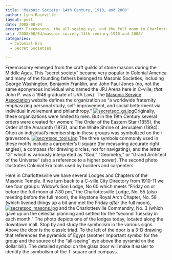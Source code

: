 ```yaml
---
title: 'Masonic Society: 14th Century, 1910, and 2008'
author: Lynn Rainville
layout: post
date: 2008-08-04
excerpt: Freemasons, the all-seeing eye, and the full moon in Charlottesville.
url: /2008/08/04/masonic-society-14th-century-1910-and-2008/
categories:
  - Colonial Era
  - Secret Societies

---
```

Freemasonry emerged from the craft guilds of stone masons during the Middle Ages. This &#8220;secret society&#8221; became very popular in Colonial America and many of the founding fathers belonged to Masonic Societies, including George Washington, Benjamin Franklin, and John Paul Jones (no, not the same eponymous individual who named the JPJ Arena here in C-ville; _that_ John P. was a 1948 graduate of UVA Law). The <a href="http://www.msana.com/historyfm.asp" target="_blank">Masonic Service Association</a> website defines the organization as &#8220;a worldwide fraternity emphasizing personal study, self-improvement, and social betterment via individual involvement and philanthropy.&#8221; <a href="http://www.locohistory.org/blog/albemarle/2008/08/04/masonic-society-14th-century-1910-and-2008/221/" rel="attachment wp-att-221" title="secretsoc_gs.jpg"><img src="http://www.locohistory.org/blog/albemarle/wp-content/uploads/2008/08/secretsoc_gs.jpg" alt="secretsoc_gs.jpg" /></a>Originally, these organizations were limited to men. But in the 19th Century several orders were created for women: The Order of the Eastern Star (1855), the Order of the Amaranth (1873), and the White Shrine of Jerusalem (1894). Often an individual&#8217;s membership in these groups was symbolized on their gravestone. <a href="http://www.locohistory.org/blog/albemarle/2008/08/04/masonic-society-14th-century-1910-and-2008/222/" rel="attachment wp-att-222" title="secretsoc_tools.jpg"><img src="http://www.locohistory.org/blog/albemarle/wp-content/uploads/2008/08/secretsoc_tools.jpg" alt="secretsoc_tools.jpg" /></a> The three symbols commonly used in these motifs include a carpenter&#8217;s t-square (for measuring accurate right angles), a compass (for drawing circles, not for navigating), and the letter &#8220;G&#8221; which is variously interpreted as &#8220;God,&#8221; &#8220;Geometry,&#8221; or &#8220;Grand Architect of the Universe&#8221; (also a reference to a higher power). The second photo illustrates Colonial Era tools used by builders and carpenters.

Here in Charlottesville we have several Lodges and Chapters of the Masonic Temple. If we turn back to a C-ville City Directory from 1910-11 we see four groups: Widow&#8217;s Son Lodge, No 60 which meets &#8220;Friday on or before the full moon at 7:30 pm,&#8221; the Charlottesville Lodge, No. 55 (also meeting before the full moon), the Keystone Royal Arch Chapter, No. 58 (which livened things up a bit and met the Friday _after_ the full moon), <a href="http://www.locohistory.org/blog/albemarle/2008/08/04/masonic-society-14th-century-1910-and-2008/223/" rel="attachment wp-att-223" title="secretsoc_masons.jpg"><img src="http://www.locohistory.org/blog/albemarle/wp-content/uploads/2008/08/secretsoc_masons.jpg" alt="secretsoc_masons.jpg" /></a> and the Charlottesville Commandry, No. 3 (which gave up on the celestial planning and settled for the &#8220;second Tuesday in each month.&#8221; The photo depicts one of the lodges today, located along the downtown mall. Stop by and study the symbolism in the various signs. Above the door is the classic triad. To the left of the door is a 3-D drawing that references the pyramids of Egypt (another important symbol for the group and the source of the &#8220;all-seeing&#8221; eye above the pyramid on the dollar bill). The detailed symbol on the glass door will make it easier to identify the symbolism of the T-square and compass.